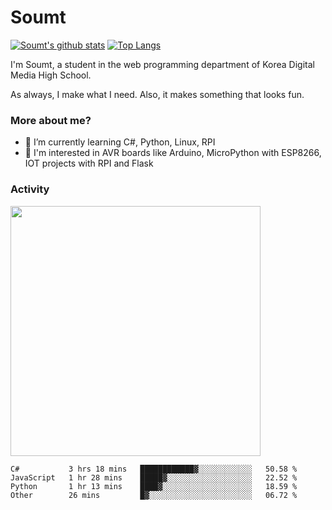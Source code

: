 # Soumt
[![Soumt's github stats](https://github-readme-stats.vercel.app/api?username=soumt-r)](https://github.com/anuraghazra/github-readme-stats)
[![Top Langs](https://github-readme-stats.vercel.app/api/top-langs/?username=soumt-r&layout=compact)](https://github.com/anuraghazra/github-readme-stats)

I'm Soumt, a student in the web programming department of Korea Digital Media High School.

As always, I make what I need. Also, it makes something that looks fun.

### More about me?
- 🌱 I’m currently learning C#, Python, Linux, RPI
- :pushpin: I'm interested in AVR boards like Arduino, MicroPython with ESP8266, IOT projects with RPI and Flask


### Activity
<img height="400" img src="https://wakatime.com/share/@soumt_r/0e4d0df5-374b-4c75-8ddb-57d54d739f69.svg"></img>

<!--START_SECTION:waka-->

```text
C#           3 hrs 18 mins   ████████████▓░░░░░░░░░░░░   50.58 %
JavaScript   1 hr 28 mins    █████▓░░░░░░░░░░░░░░░░░░░   22.52 %
Python       1 hr 13 mins    ████▓░░░░░░░░░░░░░░░░░░░░   18.59 %
Other        26 mins         █▓░░░░░░░░░░░░░░░░░░░░░░░   06.72 %
```

<!--END_SECTION:waka-->

